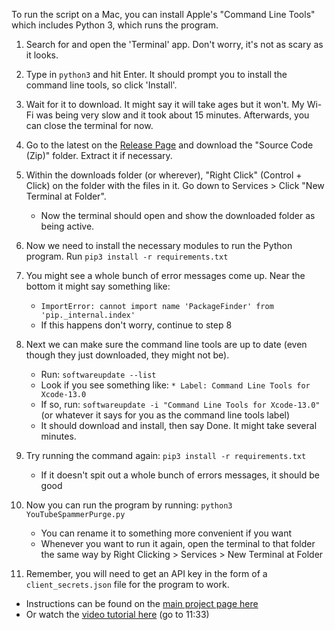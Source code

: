 To run the script on a Mac, you can install Apple's "Command Line Tools" which includes Python 3, which runs the program.

1. Search for and open the 'Terminal' app. Don't worry, it's not as scary as it looks.

2. Type in `python3` and hit Enter. It should prompt you to install the command line tools, so click 'Install'.

3. Wait for it to download. It might say it will take ages but it won't. My Wi-Fi was being very slow and it took about 15 minutes. Afterwards, you can close the terminal for now.

4. Go to the latest on the [Release Page](https://github.com/ThioJoe/YouTube-Spammer-Purge/releases) and download the "Source Code (Zip)" folder. Extract it if necessary.

5. Within the downloads folder (or wherever), "Right Click" (Control + Click) on the folder with the files in it. Go down to Services > Click "New Terminal at Folder". 
	* Now the terminal should open and show the downloaded folder as being active.

6. Now we need to install the necessary modules to run the Python program. Run `pip3 install -r requirements.txt`

7. You might see a whole bunch of error messages come up. Near the bottom it might say something like:
 	*  `ImportError: cannot import name 'PackageFinder' from 'pip._internal.index' `
	* If this happens don't worry, continue to step 8

8. Next we can make sure the command line tools are up to date (even though they just downloaded, they might not be). 
	* Run: `softwareupdate --list`
	* Look if you see something like: `* Label: Command Line Tools for Xcode-13.0`
	* If so, run: `softwareupdate -i "Command Line Tools for Xcode-13.0"` (or whatever it says for you as the command line tools label)
	* It should download and install, then say Done. It might take several minutes.

9. Try running the command again: `pip3 install -r requirements.txt`
	* If it doesn't spit out a whole bunch of errors messages, it should be good

10. Now you can run the program by running: `python3 YouTubeSpammerPurge.py`
	* You can rename it to something more convenient if you want
	* Whenever you want to run it again, open the terminal to that folder the same way by Right Clicking > Services > New Terminal at Folder

11. Remember, you will need to get an API key in the form of a `client_secrets.json` file for the program to work. 
* Instructions can be found on the [main project page here](https://github.com/ThioJoe/YouTube-Spammer-Purge#instructions---obtaining-youtube-api-key)
* Or watch the [video tutorial here](https://www.youtube.com/watch?v=-vOakOgYLUI&t=693s) (go to 11:33)

